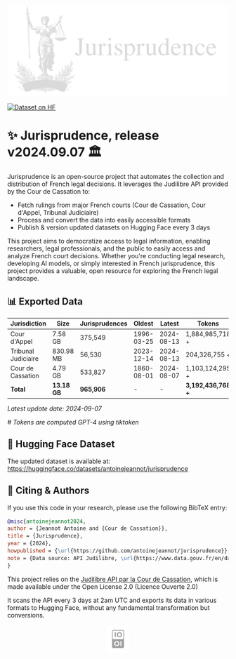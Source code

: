 <p align="center"><img src="https://raw.githubusercontent.com/antoinejeannot/jurisprudence/artefacts/jurisprudence.svg" width=650></p>

[![Dataset on HF](https://huggingface.co/datasets/huggingface/badges/resolve/main/dataset-on-hf-md-dark.svg)](https://huggingface.co/datasets/antoinejeannot/jurisprudence)

# ✨ Jurisprudence, release v2024.09.07 🏛️

Jurisprudence is an open-source project that automates the collection and distribution of French legal decisions. It leverages the Judilibre API provided by the Cour de Cassation to:

- Fetch rulings from major French courts (Cour de Cassation, Cour d'Appel, Tribunal Judiciaire)
- Process and convert the data into easily accessible formats
- Publish & version updated datasets on Hugging Face every 3 days

This project aims to democratize access to legal information, enabling researchers, legal professionals, and the public to easily access and analyze French court decisions.
Whether you're conducting legal research, developing AI models, or simply interested in French jurisprudence, this project provides a valuable, open resource for exploring the French legal landscape.

## 📊 Exported Data

| Jurisdiction        | Size         | Jurisprudences | Oldest     | Latest     | Tokens              | Download                                                                                                                       |
| ------------------- | ------------ | -------------- | ---------- | ---------- | ------------------- | ------------------------------------------------------------------------------------------------------------------------------ |
| Cour d'Appel        | 7.58 GB      | 375,549        | 1996-03-25 | 2024-08-13 | 1,884,985,718 +     | [Download](https://huggingface.co/datasets/antoinejeannot/jurisprudence/resolve/main/cour_d_appel.tar.gz?download=true)        |
| Tribunal Judiciaire | 830.98 MB    | 56,530         | 2023-12-14 | 2024-08-13 | 204,326,755 +       | [Download](https://huggingface.co/datasets/antoinejeannot/jurisprudence/resolve/main/tribunal_judiciaire.tar.gz?download=true) |
| Cour de Cassation   | 4.79 GB      | 533,827        | 1860-08-01 | 2024-08-07 | 1,103,124,295 +     | [Download](https://huggingface.co/datasets/antoinejeannot/jurisprudence/resolve/main/cour_de_cassation.tar.gz?download=true)   |
| **Total**           | **13.18 GB** | **965,906**    | -          | -          | **3,192,436,768 +** | -                                                                                                                              |

<i>Latest update date: 2024-09-07</i>

<i># Tokens are computed GPT-4 using tiktoken </i>

## 🤗 Hugging Face Dataset

The updated dataset is available at: <https://huggingface.co/datasets/antoinejeannot/jurisprudence>

## 🪪 Citing & Authors

If you use this code in your research, please use the following BibTeX entry:

```bibtex
@misc{antoinejeannot2024,
author = {Jeannot Antoine and {Cour de Cassation}},
title = {Jurisprudence},
year = {2024},
howpublished = {\url{https://github.com/antoinejeannot/jurisprudence}},
note = {Data source: API Judilibre, \url{https://www.data.gouv.fr/en/datasets/api-judilibre/}}
}
```

This project relies on the [Judilibre API par la Cour de Cassation](https://www.data.gouv.fr/en/datasets/api-judilibre/), which is made available under the Open License 2.0 (Licence Ouverte 2.0)

It scans the API every 3 days at 2am UTC and exports its data in various formats to Hugging Face, without any fundamental transformation but conversions.

<p align="center"><a href="https://www.etalab.gouv.fr/licence-ouverte-open-licence/"><img src="https://raw.githubusercontent.com/antoinejeannot/jurisprudence/artefacts/license.png" width=50  alt="license ouverte / open license"></a></p>
